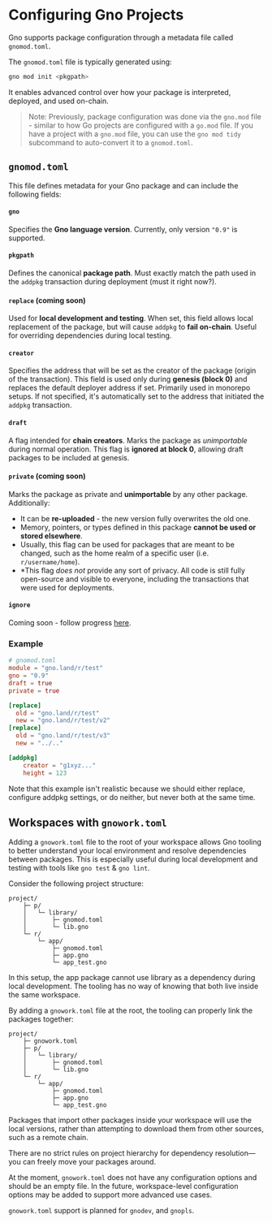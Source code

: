 # Configuring Gno Projects

Gno supports package configuration through a metadata file called `gnomod.toml`.

The `gnomod.toml` file is typically generated using:

```bash
gno mod init <pkgpath>
```

It enables advanced control over how your package is interpreted, deployed, and 
used on-chain.

> Note: Previously, package configuration was done via the `gno.mod` file -
similar to how Go projects are configured with a `go.mod` file. If you have a 
project with a `gno.mod` file, you can use the `gno mod tidy` subcommand to
auto-convert it to a `gnomod.toml`.

## `gnomod.toml`

This file defines metadata for your Gno package and can include the following fields:

#### `gno`  

Specifies the **Gno language version**. Currently, only version `"0.9"` is supported.

#### `pkgpath`  

Defines the canonical **package path**. Must exactly match the path used in the
`addpkg` transaction during deployment (must it right now?).

#### `replace` (coming soon)

Used for **local development and testing**. When set, this field allows local 
replacement of the package, but will cause `addpkg` to **fail on-chain**. Useful
for overriding dependencies during local testing.

#### `creator`  

Specifies the address that will be set as the creator of the package (origin 
of the transaction). This field is used only during **genesis (block 0)** and
replaces the default deployer address if set. Primarily used in monorepo setups.
If not specified, it's automatically set to the address that initiated the `addpkg`
transaction.

#### `draft`  

A flag intended for **chain creators**. Marks the package as *unimportable*
during normal operation. This flag is **ignored at block 0**, allowing draft
packages to be included at genesis.

#### `private` (coming soon)

Marks the package as private and **unimportable** by any other package. Additionally:
- It can be **re-uploaded** - the new version fully overwrites the old one.
- Memory, pointers, or types defined in this package **cannot be used or stored elsewhere**.
- Usually, this flag can be used for packages that are meant to be changed,
  such as the home realm of a specific user (i.e. `r/username/home`).
- *This flag _does not_ provide any sort of privacy. All code is still fully
  open-source and visible to everyone, including the transactions that were used for deployments.

#### `ignore` 

Coming soon - follow progress [here](https://github.com/gnolang/gno/pull/4413).

### Example

```toml
# gnomod.toml
module = "gno.land/r/test"
gno = "0.9"
draft = true
private = true

[replace]
  old = "gno.land/r/test"
  new = "gno.land/r/test/v2"
[replace]
  old = "gno.land/r/test/v3"
  new = "../.."

[addpkg]
    creator = "g1xyz..."
    height = 123
```

Note that this example isn't realistic because we should either replace,
configure addpkg settings, or do neither, but never both at the same time.

## Workspaces with `gnowork.toml`

Adding a `gnowork.toml` file to the root of your workspace allows Gno tooling to 
better understand your local environment and resolve dependencies between packages.
This is especially useful during local development and testing with tools like 
`gno test` & `gno lint`. 

Consider the following project structure:

```text
project/
    ├─ p/
    │   └─ library/
    │       ├─ gnomod.toml
    │       └─ lib.gno
    └─ r/
        └─ app/
            ├─ gnomod.toml
            ├─ app.gno
            └─ app_test.gno
```

In this setup, the app package cannot use library as a dependency during local 
development. The tooling has no way of knowing that both live inside the same
workspace.

By adding a `gnowork.toml` file at the root, the tooling can properly link the packages together:

```text
project/
    ├─ gnowork.toml
    ├─ p/
    │   └─ library/
    │       ├─ gnomod.toml
    │       └─ lib.gno
    └─ r/
        └─ app/
            ├─ gnomod.toml
            ├─ app.gno
            └─ app_test.gno
```

Packages that import other packages inside your workspace will use the local 
versions, rather than attempting to download them from other sources, such as 
a remote chain.

<!-- TODO: add a way to configure dependency source hierarchy  -->

There are no strict rules on project hierarchy for dependency resolution—you can
freely move your packages around.

At the moment, `gnowork.toml` does not have any configuration options and should be
an empty file. In the future, workspace-level configuration options may be added to
support more advanced use cases.

`gnowork.toml` support is planned for `gnodev`, and `gnopls`.
